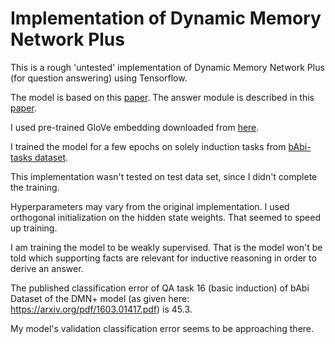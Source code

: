 # Implementation of Dynamic Memory Network Plus

This is a rough 'untested' implementation of Dynamic Memory Network Plus (for question answering) using Tensorflow.

The model is based on this [paper](https://arxiv.org/abs/1603.01417). The answer module is described in this [paper](https://arxiv.org/pdf/1506.07285.pdf).

I used pre-trained GloVe embedding downloaded from [here](https://nlp.stanford.edu/projects/glove/).

I trained the model for a few epochs on solely induction tasks from [bAbi-tasks dataset](https://research.fb.com/downloads/babi/). 

This implementation wasn't tested on test data set, since I didn't complete the training.

Hyperparameters may vary from the original implementation. I used orthogonal initialization on the hidden state weights. That seemed to speed up training. 

I am training the model to be weakly supervised. That is the model won't be told which supporting facts are relevant for inductive reasoning in order to derive an answer. 

The published classification error of QA task 16 (basic induction) of bAbi Dataset of the DMN+ model (as given here: https://arxiv.org/pdf/1603.01417.pdf) is 45.3. 

My model's validation classification error seems to be approaching there. 



